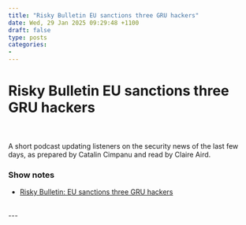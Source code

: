 ```yaml
---
title: "Risky Bulletin EU sanctions three GRU hackers"
date: Wed, 29 Jan 2025 09:29:48 +1100
draft: false
type: posts
categories: 
- 
---
```

# Risky Bulletin EU sanctions three GRU hackers

<br/>

<br/>
A short podcast updating listeners on the security news of the last few days, as prepared by Catalin Cimpanu and read by Claire Aird.

### Show notes

-   [Risky Bulletin: EU sanctions three GRU hackers](https://risky.biz/risky-bulletin-eu-sanctions-three-gru-hackers/)

<br/>
---
